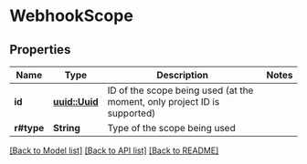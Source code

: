 # WebhookScope

## Properties

Name | Type | Description | Notes
------------ | ------------- | ------------- | -------------
**id** | [**uuid::Uuid**](uuid::Uuid.md) | ID of the scope being used (at the moment, only project ID is supported) | 
**r#type** | **String** | Type of the scope being used | 

[[Back to Model list]](../README.md#documentation-for-models) [[Back to API list]](../README.md#documentation-for-api-endpoints) [[Back to README]](../README.md)



